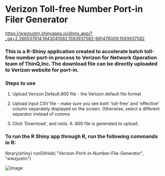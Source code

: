 
# Verizon Toll-free Number Port-in Filer Generator



https://wwzjustin.shinyapps.io/shiny_app/?_ga=2.266537614.1643041082.1593937582-681476009.1593937582

### This is a R-Shiny application created to accelerate batch toll-free number port-in process to Verizon for Network Operation team of ThinQ,Inc. The download file can be directly uploaded to Verizon website for port-in.





### Steps to use

1. Upload Verizon Default.800 file - the Verizon default file format

2. Upload input CSV file  - make sure you see both 'toll-free' and 'effective' column separately displayed on the screen. Otherwise, select a different separator instead of comma

3. Click 'Download', and viola. A .800 file is generated to upload. 


### To run the R Shiny app through R, run the following commands in R:

library(shiny)
runGitHub( "Verizon-Porit-in-Number-File-Generator", "wwzjustin") 





![Image](https://github.com/wwzjustin/Verizon-Port-in-Number-File-Generator/blob/master/image.png)
